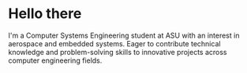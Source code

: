 # Hello there
I'm a Computer Systems Engineering student at ASU with an interest in aerospace and embedded systems. Eager to contribute technical knowledge and problem-solving skills to innovative projects across computer engineering fields. 
